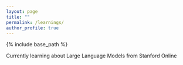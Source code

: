 ```yaml
---
layout: page
title: ""
permalink: /learnings/
author_profile: true
---
```


{% include base_path %}

Currently learning about Large Language Models from Stanford Online 
